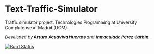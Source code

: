 # Text-Traffic-Simulator
Traffic simulator project. Technologies Programming at University Complutense of Madrid (UCM).

<i>Developed by <b>Arturo Acuaviva Huertos</b> and <b>Inmaculada Pérez Garbín</b>.</i>

[![Build Status](https://travis-ci.org/Inmapg/Text-Traffic-Simulator.svg?branch=master)](https://travis-ci.org/Inmapg/Text-Traffic-Simulator)
